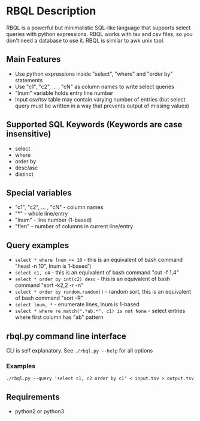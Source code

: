 # RBQL Description
RBQL is a powerful but minimalistic SQL-like language that supports select queries with python expressions.
RBQL works with tsv and csv files, so you don't need a database to use it.
RBQL is similar to awk unix tool.

## Main Features
* Use python expressions inside "select", "where" and "order by" statements
* Use "c1", "c2", ... , "cN" as column names to write select queries
* "lnum" variable holds entry line number
* Input csv/tsv table may contain varying number of entries (but select query must be written in a way that prevents output of missing values)

## Supported SQL Keywords (Keywords are case insensitive)
* select 
* where 
* order by
* desc/asc
* distinct

## Special variables
* "c1", "c2", ... , "cN" - column names
* "*" - whole line/entry
* "lnum" - line number (1-based)
* "flen" - number of columns in current line/entry

## Query examples

* `select * where lnum <= 10` - this is an equivalent of bash command "head -n 10", lnum is 1-based')
* `select c1, c4` - this is an equivalent of bash command "cut -f 1,4"
* `select * order by int(c2) desc` - this is an equivalent of bash command "sort -k2,2 -r -n"
* `select * order by random.random()` - random sort, this is an equivalent of bash command "sort -R"
* `select lnum, *` - enumerate lines, lnum is 1-based
* `select * where re.match(".*ab.*", c1) is not None` - select entries where first column has "ab" pattern

## rbql.py command line interface
CLI is self explanatory.
See `./rbql.py --help` for all options

### Examples
```
./rbql.py --query 'select c1, c2 order by c1' < input.tsv > output.tsv
```

## Requirements
* python2 or python3

